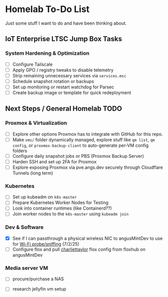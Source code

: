 # Homelab To-Do List
Just some stuff I want to do and have been thinking about.


## IoT Enterprise LTSC Jump Box Tasks

### System Hardening & Optimization
- [ ] Configure Tailscale
- [ ] Apply GPO / registry tweaks to disable telemetry
- [ ] Strip remaining unnecessary services via `services.msc`
- [ ] Schedule snapshot rotation or backups
- [ ] Set up monitoring or restart watchdog for Parsec
- [ ] Create backup image or template for quick redeployment

## Next Steps / General Homelab TODO

### Proxmox & Virtualization
- [ ] Explore other options Proxmox has to integrate with GitHub for this repo.
- [ ] Make `vms/` folder dynamically managed, explore stuff like `qm list`, `qm config`, or `proxmox-backup-client` to auto-generate per-VM config folders
- [ ] Configure daily snapshot jobs or PBS (Proxmox Backup Server)
- [ ] Harden SSH and set up 2FA for Proxmox
- [ ] Explore exposing Proxmox via pve.angs.dev securely through Cloudflare Tunnels (long term)

### Kubernetes
- [ ] Set up kubeadm on `k8s-master`
- [ ] Prepare Kubernetes Worker Nodes for Testing
- [ ] Look into container runtimes (like Containerd??)
- [ ] Join worker nodes to the `k8s-master` using `kubeadm join`

###  Dev & Software
- [x] See if I can passthrough a physical wireless NIC to angusMintDev to use for [Wi-Fi probe/sniffing](https://github.com/anguzz/wifi-pnl-probing) (7/2/25)
- [ ] Configure flox and pull [charliettaylor](https://hub.flox.dev/charliettaylor/default) flox config from floxhub on angusMintDev

### Media server VM
- [ ] procure/purchase a NAS  
- [ ] research jellyfin vm setup


